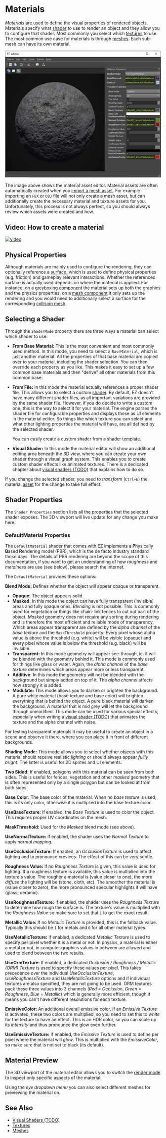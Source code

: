 # Materials

*Materials* are used to define the visual properties of rendered objects. Materials specify what [shader](../graphics/shaders/shaders-overview.md) to use to render an object and they allow you to configure that shader. Most commonly you select which [textures](../graphics/textures-overview.md) to use. The most common use case for materials is through [meshes](../graphics/meshes/meshes-overview.md). Each sub-mesh can have its own material.

![Material editor](media/material-editor.jpg)

The image above shows the material asset editor. Material assets are often automatically created when you [import a mesh asset](../assets/import-assets.md). For example importing an `FBX` or `OBJ` file will not only create a mesh asset, but can additionally create the necessary material and texture assets for you. Unfortunately, this process is not always perfect, so you should always review which assets were created and how.

## Video: How to create a material

[![video](https://img.youtube.com/vi/km40-WyzkiU/0.jpg)](https://www.youtube.com/watch?v=km40-WyzkiU)

## Physical Properties

Although materials are mainly used to configure the rendering, they can optionally reference a [surface](surfaces.md), which is used to define physical properties (e.g. friction) and gameplay relevant interactions. Whether the referenced surface is actually used depends on where the material is applied. For instance, on a [greyboxing component](../scenes/greyboxing.md) the material sets up both the graphics and the physics properties, on a [mesh component](../graphics/meshes/mesh-component.md) it only sets up the rendering and you would need to additionally select a surface for the corresponding [collision mesh](../physics/jolt/collision-shapes/jolt-collision-meshes.md).

## Selecting a Shader

Through the `ShaderMode` property there are three ways a material can select which shader to use:

* **From Base Material:** This is the most convenient and most commonly used method. In this mode, you need to select a `BaseMaterial`, which is just another material. All the properties of that base material are copied over to your material, including the shader selection. You can then override each property as you like. This makes it easy to set up a few common base materials and then "derive" all other materials from this common base.

* **From File:** In this mode the material actually references a proper shader file. This allows you to select a custom [shader](../graphics/shaders/shaders-overview.md). By default, EZ doesn't have many different shader files, as all important variations are provided by the same shader file. However, if you do decide to write a custom one, this is the way to select it for your material. The engine parses the shader file for configurable properties and displays those as UI elements in the material editor. So things like which texture you can select and what other lighting properties the material will have, are all defined by the selected shader.

  You can easily create a custom shader from a [shader template](../graphics/shaders/shader-templates.md).

* **Visual Shader:** In this mode the material editor will show an additional editing area beneath the 3D view, where you can create your own shader through a visual graph system. This enables you to create custom shader effects like animated textures. There is a dedicated chapter about [visual shaders (TODO)](visual-shaders.md) that explains how to do so.

If you change the selected shader, you need to *transform* (`Ctrl+E`) the material [asset](../assets/assets-overview.md) for the change to take full effect.

## Shader Properties

The `Shader Properties` section lists all the properties that the selected shader exposes. The 3D viewport will live update for any change you make here.

### DefaultMaterial Properties

The `DefaultMaterial` shader that comes with EZ implements a **P**hysically **B**ased **R**endering model (PBR), which is the de facto industry standard these days. The details of PBR rendering are beyond the scope of this documentation, if you want to get an understanding of how *roughness* and *metalness* are use (see below), please search the internet.

The `DefaultMaterial` provides these options:

**Blend Mode:** Defines whether the object will appear opaque or transparent.

* **Opaque:** The object appears solid.
* **Masked:** In this mode the object can have fully transparent (invisible) areas and fully opaque ones. *Blending* is not possible. This is commonly used for vegetation or things like chain-link fences to cut out part of the object. *Masked* geometry does not require any sorting during rendering and is therefore the most efficient and reliable mode of transparency. Which areas appear transparent are defined by the *alpha channel* of the *base texture* and the `MaskThreshold` property. Every pixel whose alpha value is above the threshold (e.g. white) will be visible (opaque) and every pixel whose value is below the threshold (e.g. black) will be invisible.
* **Transparent:** In this mode geometry will appear see-through, ie. it will be blended with the geometry behind it. This mode is commonly used for things like glass or water. Again, the *alpha channel* of the *base texture* determines which areas appear more or less transparent.
* **Additive:** In this mode the geometry will not be blended with the background but simply added on top of it. The *alpha channel* affects how strongly it is added.
* **Modulate:** This mode allows you to darken or brighten the background. A pure white material (base texture and base color) will brighten everything that is behind the object. A pure black material will darken the background. A material that is mid grey will let the background through unmodified. This mode can be used for various special effects, especially when writing a [visual shader (TODO)](visual-shaders.md) that animates the texture and the alpha channel with noise.

For testing transparent materials it may be useful to create an object in a scene and observe it there, where you can place it in front of different backgrounds.

**Shading Mode:** This mode allows you to select whether objects with this material should receive realistic *lighting* or should always appear *fullly bright*. The latter is useful for 2D sprites and UI elements.

**Two Sided:** If enabled, polygons with this material can be seen from both sides. This is useful for fences, vegetation and other *masked* geometry that is often represented only by a single polygon but can be looked at from both sides.

**Base Color:** The base color of the material. When no *base texture* is used, this is its only color, otherwise it is multiplied into the base texture color.

**UseBaseTexture:** If enabled, the *Base Texture* is used to color the object. This requires proper UV coordinates on the mesh.

**MaskThreshold:** Used for the *Masked* blend mode (see above).

**UseNormalTexture:** If enabled, the shader uses the *Normal Texture* to apply *normal mapping*.

**UseOcclusionTexture:** If enabled, an *OcclusionTexture* is used to affect lighting and to pronounce crevices. The effect of this can be very subtle.

**Roughness Value:** If no *Roughness Texture* is given, this value is used for lighting. If a roughness texture is available, this value is multiplied into the texture's value. The rougher a material is (value closer to one), the more *diffuse* the lighting will be (stone, cloth, etc). The smoother the material is (value closer to zero), the more pronounced specular highlights it will have (glass, ceramic).

**UseRoughnessTexture:** If enabled, the shader uses the *Roughness Texture* to determine how rough the surface is. The texture's value is multiplied with the *Roughness Value* so make sure to set that `1` to get the exact result.

**Metallic Value:** If no *Metallic Texture* is provided, this is the fallback value. Typically this should be `1` for metals and `0` for all other material types.

**UseMetallicTexture:** If enabled, a dedicated *Metallic Texture* is used to specify per pixel whether it is a metal or not. In physics, a material is either a metal or not, in computer graphics values in between are allowed and used to blend between the two results.

**UseOrmTexture:** If enabled, a dedicated *Occlusion / Roughness / Metallic (ORM) Texture* is used to specify these values per pixel. This takes precedence over the individual *UseOcclusionTexture*, *UseRoughnessTexture* and *UseMetallicTexture* options and if individual textures are also specified, they are not going to be used. ORM textures pack these three values into 3 channels (*Red = Occlusion*, *Green = Roughness*, *Blue* = *Metallic*) which is generally more efficient, though it means you can't have different resolutions for each texture.

**EmissiveColor:** An additional overall emissive color. If an *Emissive Texture* is activated, these two colors are multiplied, so you need to set this to *white* for the texture to have an effect. This is an HDR color, so you can scale up its *intensity* and thus pronounce the glow even further.

**UseEmissiveTexture:** If enabled, the *Emissive Texture* is used to define per pixel where the material will *glow*. This is multiplied with the *EmissiveColor*, so make sure that is not set to black (its default).

## Material Preview

The 3D viewport of the material editor allows you to switch the [render mode](../editor/editor-views.md#render-modes) to inspect only specific aspects of the material.

Using the *eye dropdown menu* you can also select different meshes for previewing the material on.

## See Also

* [Visual Shaders (TODO)](visual-shaders.md)
* [Textures](../graphics/textures-overview.md)
* [Meshes](../graphics/meshes/meshes-overview.md)
